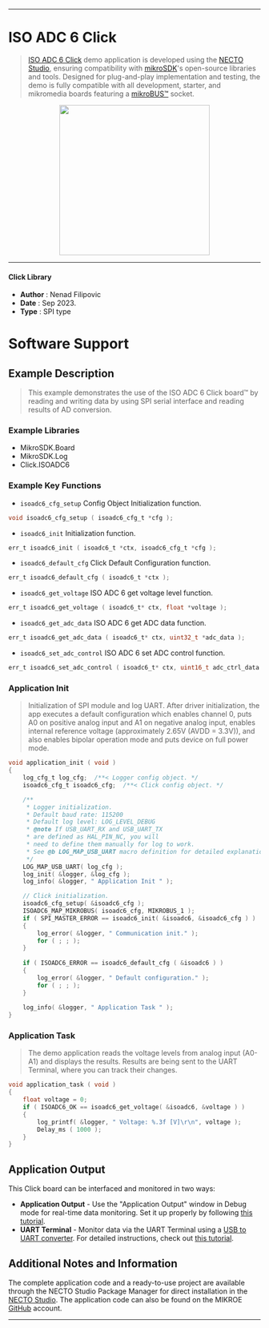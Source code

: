 
---
# ISO ADC 6 Click

> [ISO ADC 6 Click](https://www.mikroe.com/?pid_product=MIKROE-5901) demo application is developed using
the [NECTO Studio](https://www.mikroe.com/necto), ensuring compatibility with [mikroSDK](https://www.mikroe.com/mikrosdk)'s
open-source libraries and tools. Designed for plug-and-play implementation and testing, the demo is fully compatible with
all development, starter, and mikromedia boards featuring a [mikroBUS&trade;](https://www.mikroe.com/mikrobus) socket.

<p align="center">
  <img src="https://www.mikroe.com/?pid_product=MIKROE-5901&image=1" height=300px>
</p>

---

#### Click Library

- **Author**        : Nenad Filipovic
- **Date**          : Sep 2023.
- **Type**          : SPI type

# Software Support

## Example Description

> This example demonstrates the use of the ISO ADC 6 Click board&trade; 
> by reading and writing data by using SPI serial interface 
> and reading results of AD conversion.

### Example Libraries

- MikroSDK.Board
- MikroSDK.Log
- Click.ISOADC6

### Example Key Functions

- `isoadc6_cfg_setup` Config Object Initialization function.
```c
void isoadc6_cfg_setup ( isoadc6_cfg_t *cfg );
```

- `isoadc6_init` Initialization function.
```c
err_t isoadc6_init ( isoadc6_t *ctx, isoadc6_cfg_t *cfg );
```

- `isoadc6_default_cfg` Click Default Configuration function.
```c
err_t isoadc6_default_cfg ( isoadc6_t *ctx );
```

- `isoadc6_get_voltage` ISO ADC 6 get voltage level function.
```c
err_t isoadc6_get_voltage ( isoadc6_t* ctx, float *voltage );
```

- `isoadc6_get_adc_data` ISO ADC 6 get ADC data function.
```c
err_t isoadc6_get_adc_data ( isoadc6_t* ctx, uint32_t *adc_data );
```

- `isoadc6_set_adc_control` ISO ADC 6 set ADC control function.
```c
err_t isoadc6_set_adc_control ( isoadc6_t* ctx, uint16_t adc_ctrl_data );
```

### Application Init

> Initialization of SPI module and log UART.
> After driver initialization, the app executes a default configuration which enables channel 0,
> puts A0 on positive analog input and A1 on negative analog input,
> enables internal reference voltage (approximately 2.65V (AVDD = 3.3V)),
> and also enables bipolar operation mode and puts device on full power mode.

```c
void application_init ( void )
{
    log_cfg_t log_cfg;  /**< Logger config object. */
    isoadc6_cfg_t isoadc6_cfg;  /**< Click config object. */

    /** 
     * Logger initialization.
     * Default baud rate: 115200
     * Default log level: LOG_LEVEL_DEBUG
     * @note If USB_UART_RX and USB_UART_TX 
     * are defined as HAL_PIN_NC, you will 
     * need to define them manually for log to work. 
     * See @b LOG_MAP_USB_UART macro definition for detailed explanation.
     */
    LOG_MAP_USB_UART( log_cfg );
    log_init( &logger, &log_cfg );
    log_info( &logger, " Application Init " );

    // Click initialization.
    isoadc6_cfg_setup( &isoadc6_cfg );
    ISOADC6_MAP_MIKROBUS( isoadc6_cfg, MIKROBUS_1 );
    if ( SPI_MASTER_ERROR == isoadc6_init( &isoadc6, &isoadc6_cfg ) )
    {
        log_error( &logger, " Communication init." );
        for ( ; ; );
    }
    
    if ( ISOADC6_ERROR == isoadc6_default_cfg ( &isoadc6 ) )
    {
        log_error( &logger, " Default configuration." );
        for ( ; ; );
    }
    
    log_info( &logger, " Application Task " );
}
```

### Application Task

> The demo application reads the voltage levels from analog input (A0-A1) and displays the results.
> Results are being sent to the UART Terminal, where you can track their changes.

```c
void application_task ( void )
{
    float voltage = 0;
    if ( ISOADC6_OK == isoadc6_get_voltage( &isoadc6, &voltage ) )
    {
        log_printf( &logger, " Voltage: %.3f [V]\r\n", voltage );
        Delay_ms ( 1000 );
    }
}
```

## Application Output

This Click board can be interfaced and monitored in two ways:
- **Application Output** - Use the "Application Output" window in Debug mode for real-time data monitoring.
Set it up properly by following [this tutorial](https://www.youtube.com/watch?v=ta5yyk1Woy4).
- **UART Terminal** - Monitor data via the UART Terminal using
a [USB to UART converter](https://www.mikroe.com/click/interface/usb?interface*=uart,uart). For detailed instructions,
check out [this tutorial](https://help.mikroe.com/necto/v2/Getting%20Started/Tools/UARTTerminalTool).

## Additional Notes and Information

The complete application code and a ready-to-use project are available through the NECTO Studio Package Manager for 
direct installation in the [NECTO Studio](https://www.mikroe.com/necto). The application code can also be found on
the MIKROE [GitHub](https://github.com/MikroElektronika/mikrosdk_click_v2) account.

---

